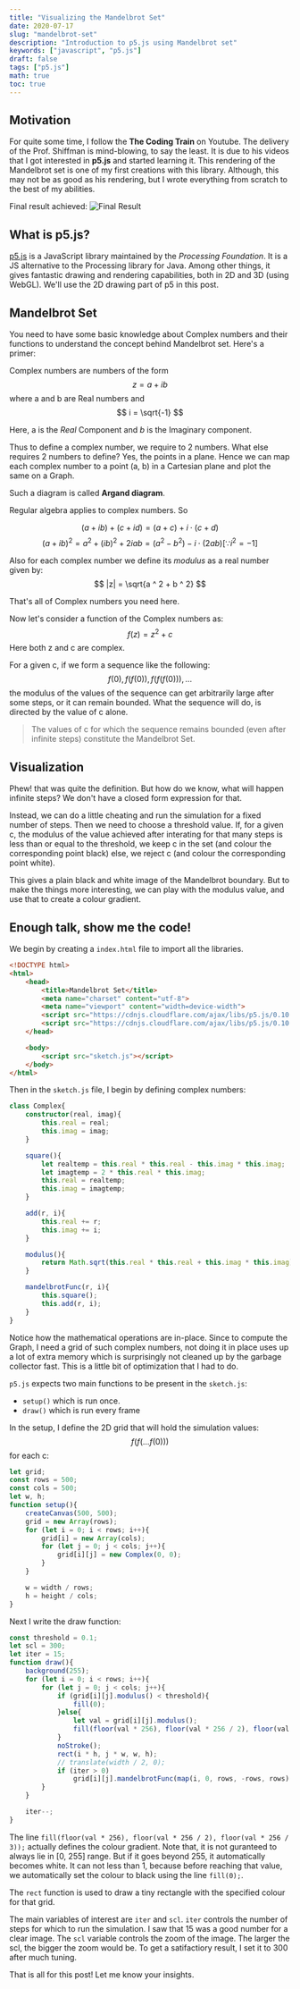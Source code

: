 ```yaml
---
title: "Visualizing the Mandelbrot Set"
date: 2020-07-17
slug: "mandelbrot-set"
description: "Introduction to p5.js using Mandelbrot set"
keywords: ["javascript", "p5.js"]
draft: false
tags: ["p5.js"]
math: true
toc: true
---
```


## Motivation

For quite some time, I follow the **The Coding Train** on Youtube.
The delivery of the Prof. Shiffman is mind-blowing, to say the least.
It is due to his videos that I got interested in **p5.js** and started learning it.
This rendering of the Mandelbrot set is one of my first creations with this library.
Although, this may not be as good as his rendering,
but I wrote everything from scratch to the best of my abilities.

Final result achieved:
![Final Result](/static/mandelbrot.gif)

## What is p5.js?

[p5.js](https://p5js.org) is a JavaScript library maintained by the *Processing Foundation*.
It is a JS alternative to the Processing library for Java.
Among other things, it gives fantastic drawing and rendering capabilities,
both in 2D and 3D (using WebGL).
We'll use the 2D drawing part of p5 in this post.

## Mandelbrot Set

You need to have some basic knowledge about Complex numbers and their functions
to understand the concept behind Mandelbrot set.
Here's a primer:

Complex numbers are numbers of the form $$ z = a + ib $$
where a and b are Real numbers and $$ i = \sqrt{-1} $$

Here, a is the *Real* Component and *b* is the Imaginary component.

Thus to define a complex number, we require to 2 numbers.
What else requires 2 numbers to define?
Yes, the points in a plane.
Hence we can map each complex number to a point (a, b) in a Cartesian plane
and plot the same on a Graph.

Such a diagram is called **Argand diagram**.

Regular algebra applies to complex numbers. So

$$
(a + ib) + (c + id) = (a + c) + i \cdot (c + d)
$$
$$
(a + ib) ^ 2 = a ^ 2 + (ib) ^ 2 + 2iab = (a ^ 2 - b ^ 2) - i \cdot (2ab) [\because i ^ 2 = -1] 
$$

Also for each complex number we define its *modulus* as a real number given by:
$$
|z| = \sqrt{a ^ 2 + b ^ 2}
$$

That's all of Complex numbers you need here.

Now let's consider a function of the Complex numbers as:
$$
f(z) = z ^ 2 + c
$$
Here both z and c are complex.

For a given c, if we form a sequence like the following:
$$
{ f(0), f(f(0)), f(f(f(0))), ... }
$$
the modulus of the values of the sequence can get arbitrarily large after some steps,
or it can remain bounded.
What the sequence will do, is directed by the value of c alone.

> The values of c for which the sequence remains bounded (even after infinite steps) constitute the Mandelbrot Set.

## Visualization

Phew! that was quite the definition.
But how do we know, what will happen infinite steps?
We don't have a closed form expression for that.

Instead, we can do a little cheating and run the simulation for a fixed number of steps.
Then we need to choose a threshold value.
If, for a given c, the modulus of the value achieved after interating for that many steps
is less than or equal to the threshold, we keep c in the set
(and colour the corresponding point black)
else, we reject c
(and colour the corresponding point white).

This gives a plain black and white image of the Mandelbrot boundary.
But to make the things more interesting,
we can play with the modulus value, and use that to create a colour gradient.

## Enough talk, show me the code!

We begin by creating a `index.html` file to import all the libraries.

```html
<!DOCTYPE html>
<html>
    <head>
        <title>Mandelbrot Set</title>
        <meta name="charset" content="utf-8">
        <meta name="viewport" content="width=device-width">
        <script src="https://cdnjs.cloudflare.com/ajax/libs/p5.js/0.10.2/p5.js"></script>
        <script src="https://cdnjs.cloudflare.com/ajax/libs/p5.js/0.10.2/addons/p5.sound.min.js"></script>
    </head>

    <body>
        <script src="sketch.js"></script>
    </body>
</html>
```

Then in the `sketch.js` file, I begin by defining complex numbers:

```ts
class Complex{
    constructor(real, imag){
        this.real = real;
        this.imag = imag;
    }

    square(){
        let realtemp = this.real * this.real - this.imag * this.imag;
        let imagtemp = 2 * this.real * this.imag;
        this.real = realtemp;
        this.imag = imagtemp;
    }

    add(r, i){
        this.real += r;
        this.imag += i;
    }

    modulus(){
        return Math.sqrt(this.real * this.real + this.imag * this.imag);
    }

    mandelbrotFunc(r, i){
        this.square();
        this.add(r, i);
    }
}
```

Notice how the mathematical operations are in-place.
Since to compute the Graph, I need a grid of such complex numbers,
not doing it in place uses up a lot of extra memory
which is surprisingly not cleaned up by the garbage collector fast.
This is a little bit of optimization that I had to do.

`p5.js` expects two main functions to be present in the `sketch.js`:
- `setup()` which is run once.
- `draw()` which is run every frame

In the setup, I define the 2D grid that will hold the simulation values:
$$ f(f(...f(0))) $$
for each c:

```ts
let grid;
const rows = 500;
const cols = 500;
let w, h;
function setup(){
    createCanvas(500, 500);
    grid = new Array(rows);
    for (let i = 0; i < rows; i++){
        grid[i] = new Array(cols);
        for (let j = 0; j < cols; j++){
            grid[i][j] = new Complex(0, 0);
        }
    }

    w = width / rows;
    h = height / cols;
}
```

Next I write the draw function:

```ts
const threshold = 0.1;
let scl = 300;
let iter = 15;
function draw(){
    background(255);
    for (let i = 0; i < rows; i++){
        for (let j = 0; j < cols; j++){
            if (grid[i][j].modulus() < threshold){
                fill(0);
            }else{
                let val = grid[i][j].modulus();
                fill(floor(val * 256), floor(val * 256 / 2), floor(val * 256 / 3));
            }
            noStroke();
            rect(i * h, j * w, w, h);
            // translate(width / 2, 0);
            if (iter > 0)
                grid[i][j].mandelbrotFunc(map(i, 0, rows, -rows, rows) / scl, map(j, 0, cols, -cols, cols) / scl);
        }
    }

    iter--;
}
```

The line `fill(floor(val * 256), floor(val * 256 / 2), floor(val * 256 / 3));` actually defines the colour gradient.
Note that, it is not guranteed to always lie in [0, 255] range.
But if it goes beyond 255, it automatically becomes white.
It can not less than 1,
because before reaching that value, we automatically set the colour to black using the line `fill(0);`.

The `rect` function is used to draw a tiny rectangle with the specified colour for that grid.

The main variables of interest are `iter` and `scl`.
`iter` controls the number of steps for which to run the simulation.
I saw that 15 was a good number for a clear image.
The `scl` variable controls the zoom of the image.
The larger the scl, the bigger the zoom would be.
To get a satifactiory result, I set it to 300 after much tuning.

That is all for this post! Let me know your insights.
